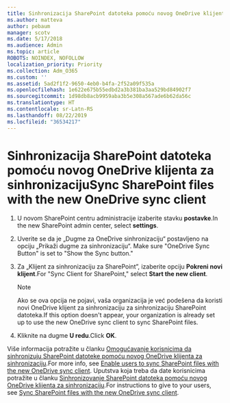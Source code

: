 ```yaml
---
title: Sinhronizacija SharePoint datoteka pomoću novog OneDrive klijenta za sinhronizaciju
ms.author: matteva
author: pebaum
manager: scotv
ms.date: 5/17/2018
ms.audience: Admin
ms.topic: article
ROBOTS: NOINDEX, NOFOLLOW
localization_priority: Priority
ms.collection: Adm_O365
ms.custom: ''
ms.assetid: 5ad2f1f2-9650-4eb0-b4fa-2f52a09f535a
ms.openlocfilehash: 1e622e675b55edbd2a3b381ba3aa529bd84902f7
ms.sourcegitcommit: 1d98db8acb9959aba3b5e308a567ade6b62da56c
ms.translationtype: HT
ms.contentlocale: sr-Latn-RS
ms.lasthandoff: 08/22/2019
ms.locfileid: "36534217"
---
```

# <a name="sync-sharepoint-files-with-the-new-onedrive-sync-client"></a><span data-ttu-id="5749e-102">Sinhronizacija SharePoint datoteka pomoću novog OneDrive klijenta za sinhronizaciju</span><span class="sxs-lookup"><span data-stu-id="5749e-102">Sync SharePoint files with the new OneDrive sync client</span></span>

1. <span data-ttu-id="5749e-103">U novom SharePoint centru administracije izaberite stavku **postavke**.</span><span class="sxs-lookup"><span data-stu-id="5749e-103">In the new SharePoint admin center, select **settings**.</span></span>
    
2. <span data-ttu-id="5749e-104">Uverite se da je „Dugme za OneDrive sinhronizaciju“ postavljeno na opciju „Prikaži dugme za sinhronizaciju“. </span><span class="sxs-lookup"><span data-stu-id="5749e-104">Make sure "OneDrive Sync Button" is set to "Show the Sync button."</span></span>
    
3. <span data-ttu-id="5749e-105">Za „Klijent za sinhronizaciju za SharePoint”, izaberite opciju **Pokreni novi klijent**.</span><span class="sxs-lookup"><span data-stu-id="5749e-105">For "Sync Client for SharePoint," select **Start the new client**.</span></span>
    
    > [!NOTE]
    > <span data-ttu-id="5749e-106">Ako se ova opcija ne pojavi, vaša organizacija je već podešena da koristi novi OneDrive klijent za sinhronizaciju za sinhronizaciju SharePoint datoteka.</span><span class="sxs-lookup"><span data-stu-id="5749e-106">If this option doesn't appear, your organization is already set up to use the new OneDrive sync client to sync SharePoint files.</span></span> 
  
4. <span data-ttu-id="5749e-107">Kliknite na dugme **U redu**.</span><span class="sxs-lookup"><span data-stu-id="5749e-107">Click **OK**.</span></span>
    
<span data-ttu-id="5749e-108">Više informacija potražite u članku [Omogućavanje korisnicima da sinhronizuju SharePoint datoteke pomoću novog OneDrive klijenta za sinhronizaciju](https://go.microsoft.com/fwlink/?linkid=866433).</span><span class="sxs-lookup"><span data-stu-id="5749e-108">For more info, see [Enable users to sync SharePoint files with the new OneDrive sync client](https://go.microsoft.com/fwlink/?linkid=866433).</span></span> <span data-ttu-id="5749e-109">Uputstva koja treba da date korisnicima potražite u članku [Sinhronizovanje SharePoint datoteka pomoću novog OneDrive klijenta za sinhronizaciju](https://go.microsoft.com/fwlink/?linkid=866427).</span><span class="sxs-lookup"><span data-stu-id="5749e-109">For instructions to give to your users, see [Sync SharePoint files with the new OneDrive sync client](https://go.microsoft.com/fwlink/?linkid=866427).</span></span>
  

